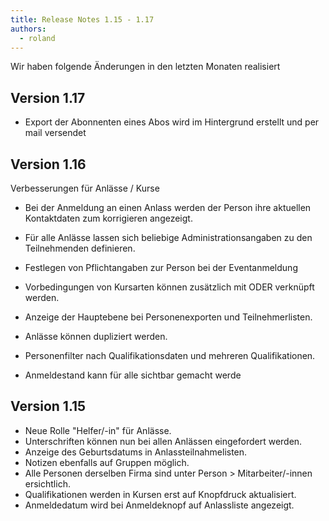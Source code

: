 ```yaml
---
title: Release Notes 1.15 - 1.17
authors:
  - roland
---
```



Wir haben folgende &Auml;nderungen in den letzten Monaten realisiert

## Version 1.17

* Export der Abonnenten eines Abos wird im Hintergrund erstellt und per mail versendet

## Version 1.16

Verbesserungen f&uuml;r Anl&auml;sse / Kurse

* Bei der Anmeldung an einen Anlass werden der Person ihre aktuellen Kontaktdaten zum korrigieren angezeigt.

* F&uuml;r alle Anl&auml;sse lassen sich beliebige Administrationsangaben zu den Teilnehmenden definieren.
* Festlegen von Pflichtangaben zur Person bei der Eventanmeldung

* Vorbedingungen von Kursarten k&ouml;nnen zus&auml;tzlich mit ODER verkn&uuml;pft werden.

* Anzeige der Hauptebene bei Personenexporten und Teilnehmerlisten.
* Anl&auml;sse k&ouml;nnen dupliziert werden.
* Personenfilter nach Qualifikationsdaten und mehreren Qualifikationen.
* Anmeldestand kann f&uuml;r alle sichtbar gemacht werde

## Version 1.15

* Neue Rolle "Helfer/-in" f&uuml;r Anl&auml;sse.
* Unterschriften k&ouml;nnen nun bei allen Anl&auml;ssen eingefordert werden.
* Anzeige des Geburtsdatums in Anlassteilnahmelisten.
* Notizen ebenfalls auf Gruppen m&ouml;glich.
* Alle Personen derselben Firma sind unter Person &gt; Mitarbeiter/-innen ersichtlich.
* Qualifikationen werden in Kursen erst auf Knopfdruck aktualisiert.
* Anmeldedatum wird bei Anmeldeknopf auf Anlassliste angezeigt.